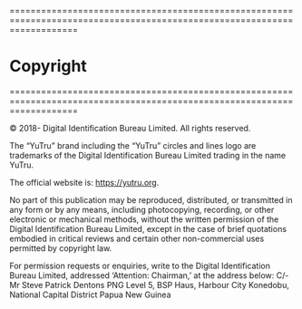 =========================================================================================================================
# Copyright
=========================================================================================================================

© 2018- Digital Identification Bureau Limited.  All rights reserved.

The “YuTru” brand including the “YuTru” circles and lines logo are trademarks of the Digital Identification Bureau Limited trading in the name YuTru. 

The official website is: https://yutru.org.

No part of this publication may be reproduced, distributed, or transmitted in any form or by any means, including photocopying, recording, or other electronic or mechanical methods, without the written permission of the Digital Identification Bureau Limited, except in the case of brief quotations embodied in critical reviews and certain other non-commercial uses permitted by copyright law.

For permission requests or enquiries, write to the Digital Identification Bureau Limited, addressed ‘Attention: Chairman,’ at the address below:
C/- Mr Steve Patrick
Dentons PNG
Level 5, BSP Haus, Harbour City
Konedobu, National Capital District
Papua New Guinea
